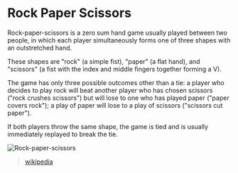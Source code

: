 Rock Paper Scissors
===================

Rock-paper-scissors is a zero sum hand game usually played between two people, in which each player simultaneously forms one of three shapes with an outstretched hand.

These shapes are "rock" (a simple fist), "paper" (a flat hand), and "scissors" (a fist with the index and middle fingers together forming a V).

The game has only three possible outcomes other than a tie: a player who decides to play rock will beat another player who has chosen scissors ("rock crushes scissors") but will lose to one who has played paper ("paper covers rock"); a play of paper will lose to a play of scissors ("scissors cut paper").

If both players throw the same shape, the game is tied and is usually immediately replayed to break the tie.

![Rock-paper-scissors](https://upload.wikimedia.org/wikipedia/commons/6/67/Rock-paper-scissors.svg)

> [wikipedia](https://en.wikipedia.org/wiki/Rock-paper-scissors)
